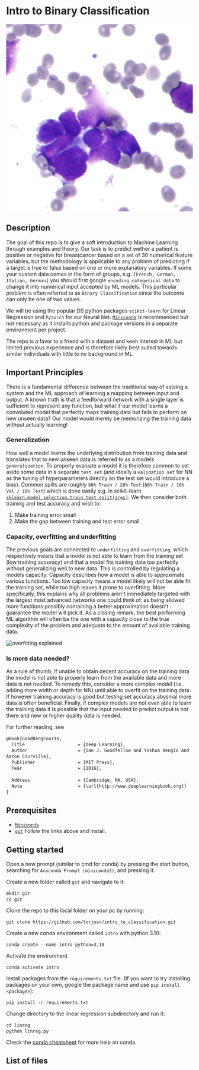 # Intro to Binary Classification 
![sample image breastcancer](breastcancer_wisconsin_dataset.jpg)

## Description
The goal of this repo is to give a soft introduction to Machine Learning through examples and theory. Our task is to predict wether a patient is positive or negative for breastcancer based on a set of 30 numerical feature variables, but the methodology is applicable to any problem of predicting if a target is true or false based on one or more explanatory variables. If some your custom data comes in the form of groups, e.g. `[French, German, Italian, German]` you should first google `encoding categorical data` to change it into numerical input accepted by ML models. This particular problem is often referred to as `Binary Classification` since the outcome can only be one of two values.

We will be using the popular DS python packages `scikit-learn` for Linear Regression and `Pytorch` for our Neural Net. [`Miniconda`](https://docs.conda.io/en/latest/miniconda.html) is recommended but not necessary as it installs python and package versions in a separate environment per project.

The repo is a favor to a friend with a dataset and keen interest in ML but limited previous experience and is therefore likely best suited towards similar individuals with little to no background in ML.

## Important Principles
There is a fundamental difference between the traditional way of solving a system and the ML approach of learning a mapping between input and output. A known truth is that a feedforward network with a single layer is sufficient to represent any function, but what if our model learns a convoluted model that perfectly maps training data but fails to perform on new unseen data? Our model would merely be memorizing the training data without actually learning!

### Generalization
How well a model learns the underlying distribution from training data and translates that to new unseen data is referred to as a models `generalization`. To properly evaluate a model it is therefore common to set aside some data in a separate `test set` (and ideally a `validation set` for NN as the tuning of hyperparameters directly on the test set would introduce a bias). Common splits are roughly `80% Train / 20% Test` (`80% Train / 10% Val / 10% Test`) which is done easily e.g. in scikit-learn [`sklearn.model_selection.train_test_split(args)`](https://scikit-learn.org/stable/modules/generated/sklearn.model_selection.train_test_split.html). We then consider both training and test accuracy and wish to:
1. Make training error small
2. Make the gap between training and test error small

### Capacity, overfitting and underfitting
The previous goals are connected to `underfitting` and `overfitting`, which respectively means that a model is not able to learn from the training set (low training accuracy) and that a model fits training data too perfectly without generalizing well to new data. This is controlled by regulating a models capacity. Capacity describes how a model is able to approximate various functions. Too low capacity means a model likely will not be able fit the training set, while too high leaves it prone to overfitting. More specifically, this explains why all problems aren't immediately targeted with the largest most advanced networks one could think of, as being allowed more functions possibly containing a better approximation doesn't guarantee the model will pick it. As a closing remark, the best performing ML algorithm will often be the one with a capacity close to the true complexity of the problem and adequate to the amount of available training data.

![overfitting explained](https://miro.medium.com/max/1400/1*_7OPgojau8hkiPUiHoGK_w.png)

### Is more data needed?
As a rule of thumb, if unable to obtain decent accuracy on the training data the model is not able to properly learn from the available data and more data is not needed. To remedy this, consider a more complex model (i.e. adding more width or depth for NN) until able to overfit on the training data. If however training accuracy is good but testing set accuracy abysmal more data is often beneficial. Finally, if complex models are not even able to learn the training data it is possible that the input needed to predict output is not there and new or higher quality data is needed.

For further reading, see
```
@Book{GoodBengCour16,
  Title                    = {Deep Learning},
  Author                   = {Ian J. Goodfellow and Yoshua Bengio and Aaron Courville},
  Publisher                = {MIT Press},
  Year                     = {2016},

  Address                  = {Cambridge, MA, USA},
  Note                     = {\url{http://www.deeplearningbook.org}}
}
```

## Prerequisites
- [`Miniconda`](https://docs.conda.io/en/latest/miniconda.html)
- [`git`](https://git-scm.com/download/win)
Follow the links above and install.

## Getting started
Open a new prompt (similar to cmd for conda) by pressing the start button, searching for `Anaconda Prompt (miniconda3)`, and pressing it.

Create a new folder called `git` and navigate to it:
```
mkdir git
cd git
```

Clone the repo to this local folder on your pc by running:
```
git clone https://github.com/torjusn/intro_to_classification.git
```

Create a new conda environment called `intro` with python 3.10:
```
conda create --name intro python=3.10
```

Activate the environment
```
conda activate intro
```

Install packages from the `requirements.txt` file. (If you want to try installing packages on your own, google the package name and use `pip install <package>`):
```
pip install -r requirements.txt
```

Change directory to the linear regression subdirectory and run it:
```
cd linreg
python linreg.py
```

Check the [conda cheatsheet](https://docs.conda.io/projects/conda/en/latest/user-guide/cheatsheet.html) for more help on conda.

## List of files
```python

```
